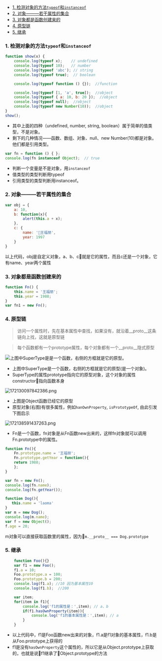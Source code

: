 

- [1. 检测对象的方法`typeof`和`instanceof`](#1-检测对象的方法typeof和instanceof)
- [2. 对象———若干属性的集合](#2-对象若干属性的集合)
- [3. 对象都是函数创建来的](#3-对象都是函数创建来的)
- [4. 原型链](#4-原型链)
- [5. 继承](#5-继承)



### 1. 检测对象的方法`typeof`和`instanceof`
```js
function show(x) {
    console.log(typeof x);    // undefined
    console.log(typeof 10);   // number
    console.log(typeof 'abc'); // string
    console.log(typeof true);  // boolean

    console.log(typeof function () {});  //function

    console.log(typeof [1, 'a', true]);  //object
    console.log(typeof { a: 10, b: 20 });  //object
    console.log(typeof null);  //object
    console.log(typeof new Number(10));  //object
}
show();
```
- 其中上面的四种（undefined, number, string, boolean）属于简单的值类型，不是对象。
- 剩下的几种情况——函数、数组、对象、null、new Number(10)都是对象。他们都是引用类型。


```js
var fn = function () { };
console.log(fn instanceof Object);  // true
```
- 判断一个变量是不是对象，用`instanceof`
- 值类型的类型判断用typeof
- 引用类型的类型判断用instanceof。
### 2. 对象———若干属性的集合
```js
var obj = {
    a: 10,
    b: function(x){
        alert(this.a + x);
    },
    c: {
        name: '王福朋',
        year: 1997
    }
}
```
以上代码，obj是自定义对象，a、b、c就是它的属性，而且c还是一个对象，它有name、year两个属性

### 3. 对象都是函数创建来的
```js
function Fn() {
    this.name = '王福朋';
    this.year = 1988;
}
var fn1 = new Fn();
```
### 4. 原型链
>访问一个属性时，先在基本属性中查找，如果没有，就沿着__proto__这条链向上找，这就是原型链

>每个函数都有一个prototype属性，每个对象都有一个__proto__隐式原型

![上图中SuperType是是一个函数，右侧的方框就是它的原型。](https://upload-images.jianshu.io/upload_images/14495915-c10794b679fc2a5e.png?imageMogr2/auto-orient/strip%7CimageView2/2/w/1240)

- 上图中SuperType是一个函数，右侧的方框就是它的原型(是一个对象)。
- SuperType的属性prototype指向它的原型对象，这个对象的属性constructor指向函数本身

![172130097842386.png](https://upload-images.jianshu.io/upload_images/14495915-13c34a88a34b04df.png?imageMogr2/auto-orient/strip%7CimageView2/2/w/1240)

- 上图是Object函数已经它的原型
- 原型对象(右图)有很多属性，例如`hanOwnProperty`, `isPrototypeOf`, 由此引发下图启示


![172138591437263.png](https://upload-images.jianshu.io/upload_images/14495915-b108c0f74b40932b.png?imageMogr2/auto-orient/strip%7CimageView2/2/w/1240)

- Fn是一个函数，fn对象是从Fn函数new出来的，这样fn对象就可以调用Fn.prototype中的属性。

```js
function Fn(){
    Fn.prototype.name = '王福朋';
    Fn.prototype.getYear = function(){
    return 1988;
    };
}

var fn = new Fn();
console.log(fn.name);
console.log(fn.getYear());
```

``` js
function Dog(){
   this.name = 'laoma' 
}
var m = new Dog();
console.log(m.name);
var f = new Object();
f.age = 20;
```

m对象可以直接获取函数里的属性，因为`m.__proto__ === Dog.prototype`



### 5. 继承
```js
    function Foo(){}
    var f1 = new Foo();
    f1.a = 10;
    Foo.prototype.a = 100;
    Foo.prototype.b = 200;
    console.log(f1.a); //10 因为基本属性10
    console.log(f1.b);  //200

    var item;
    for(item in f1){
        console.log('f1的属性是：',item); // a、b
        if(f1.hasOwnProperty(item)){
            console.log('f1的基本属性是：',item); // a
        }
    }
```
- 以上代码中，f1是Foo函数new出来的对象，f1.a是f1对象的基本属性，f1.b是从Foo.prototype上获得的
- f1是没有`hasOwnProperty`这个属性的，所以它是从Object.prototype上获取的，也就是说f1继承了Object.prototype的方法



